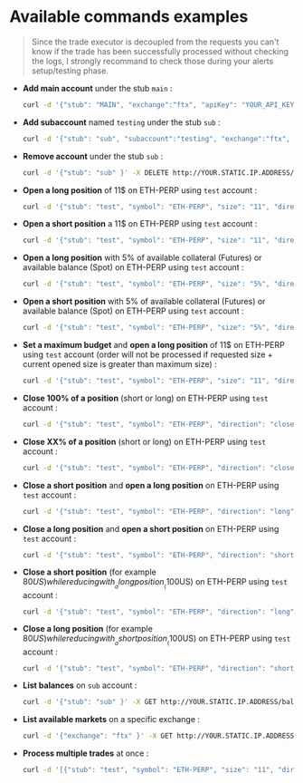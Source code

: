 # Available commands examples

>
> Since the trade executor is decoupled from the requests you can't know if the trade has been successfully processed without checking the logs, I strongly recommand to check those during your alerts setup/testing phase.
>

- __Add main account__ under the stub `main` :

    ```sh
    curl -d '{"stub": "MAIN", "exchange":"ftx", "apiKey": "YOUR_API_KEY", "secret": "YOUR_SECRET_KEY" }' -X POST http://YOUR.STATIC.IP.ADDRESS/accounts -H 'Content-Type: application/json; charset=utf-8'
    ```

- __Add subaccount__ named `testing` under the stub `sub` :

    ```sh
    curl -d '{"stub": "sub", "subaccount":"testing", "exchange":"ftx", "apiKey": "YOUR_API_KEY", "secret": "YOUR_SECRET_KEY" }' -X POST http://YOUR.STATIC.IP.ADDRESS/accounts -H 'Content-Type: application/json; charset=utf-8'
    ```

- __Remove account__ under the stub `sub` :

    ```sh
    curl -d '{"stub": "sub" }' -X DELETE http://YOUR.STATIC.IP.ADDRESS/accounts -H 'Content-Type: application/json; charset=utf-8'
    ```

- __Open a long position__ of 11$ on ETH-PERP using `test` account :

    ```sh
    curl -d '{"stub": "test", "symbol": "ETH-PERP", "size": "11", "direction": "long" }' -X POST http://YOUR.STATIC.IP.ADDRESS/trades -H 'Content-Type: application/json; charset=utf-8'
    ```

- __Open a short position__ a 11$ on ETH-PERP using `test` account :

    ```sh
    curl -d '{"stub": "test", "symbol": "ETH-PERP", "size": "11", "direction": "short" }' -X POST http://YOUR.STATIC.IP.ADDRESS/trades -H 'Content-Type: application/json; charset=utf-8'
    ```

- __Open a long position__ with 5% of available collateral (Futures) or available balance (Spot) on ETH-PERP using `test` account :

    ```sh
    curl -d '{"stub": "test", "symbol": "ETH-PERP", "size": "5%", "direction": "long" }' -X POST http://YOUR.STATIC.IP.ADDRESS/trades -H 'Content-Type: application/json; charset=utf-8'
    ```

- __Open a short position__ with 5% of available collateral (Futures) or available balance (Spot) on ETH-PERP using `test` account :

    ```sh
    curl -d '{"stub": "test", "symbol": "ETH-PERP", "size": "5%", "direction": "short" }' -X POST http://YOUR.STATIC.IP.ADDRESS/trades -H 'Content-Type: application/json; charset=utf-8'
    ```

- __Set a maximum budget__ and __open a long position__ of 11$ on ETH-PERP using `test` account (order will not be processed if requested size + current opened size is greater than maximum size) :

    ```sh
    curl -d '{"stub": "test", "symbol": "ETH-PERP", "size": "11", "direction": "long", "max": "1000" }' -X POST http://YOUR.STATIC.IP.ADDRESS/trades -H 'Content-Type: application/json; charset=utf-8'
    ```

- __Close 100% of a position__ (short or long) on ETH-PERP using `test` account :

    ```sh
    curl -d '{"stub": "test", "symbol": "ETH-PERP", "direction": "close" }' -X POST http://YOUR.STATIC.IP.ADDRESS/trades -H 'Content-Type: application/json; charset=utf-8'
    ```

- __Close XX% of a position__ (short or long) on ETH-PERP using `test` account :

    ```sh
    curl -d '{"stub": "test", "symbol": "ETH-PERP", "direction": "close", "size": "33%" }' -X POST http://YOUR.STATIC.IP.ADDRESS/trades -H 'Content-Type: application/json; charset=utf-8'
    ```

- __Close a short position__ and __open a long position__ on ETH-PERP using `test` account :

    ```sh
    curl -d '{"stub": "test", "symbol": "ETH-PERP", "direction": "long", "size": "11", "mode": "reverse" }' -X POST http://YOUR.STATIC.IP.ADDRESS/trades -H 'Content-Type: application/json; charset=utf-8'
    ```

- __Close a long position__ and __open a short position__ on ETH-PERP using `test` account :

    ```sh
    curl -d '{"stub": "test", "symbol": "ETH-PERP", "direction": "short", "size": "11", "mode": "reverse" }' -X POST http://YOUR.STATIC.IP.ADDRESS/trades -H 'Content-Type: application/json; charset=utf-8'
    ```

- __Close a short position__ (for example 80$US) while reducing with __a long position__ (100$US) on ETH-PERP using `test` account :

    ```sh
    curl -d '{"stub": "test", "symbol": "ETH-PERP", "direction": "long", "size": "100", "mode": "overflow" }' -X POST http://YOUR.STATIC.IP.ADDRESS/trades -H 'Content-Type: application/json; charset=utf-8'
    ```

- __Close a long position__ (for example 80$US) while reducing with __a short position__ (100$US) on ETH-PERP using `test` account :

    ```sh
    curl -d '{"stub": "test", "symbol": "ETH-PERP", "direction": "short", "size": "100", "mode": "overflow" }' -X POST http://YOUR.STATIC.IP.ADDRESS/trades -H 'Content-Type: application/json; charset=utf-8'
    ```

- __List balances__ on `sub` account :

    ```sh
    curl -d '{"stub": "sub" }' -X GET http://YOUR.STATIC.IP.ADDRESS/balances -H 'Content-Type: application/json; charset=utf-8'
    ```

- __List available markets__ on a specific exchange :

    ```sh
    curl -d '{"exchange": "ftx" }' -X GET http://YOUR.STATIC.IP.ADDRESS/markets -H 'Content-Type: application/json; charset=utf-8'
    ```

- __Process multiple trades__ at once :

    ```sh
    curl -d '[{"stub": "test", "symbol": "ETH-PERP", "size": "11", "direction": "long" }, {"stub": "test", "symbol": "BTC-PERP", "size": "11", "direction": "long" }]' -X POST http://YOUR.STATIC.IP.ADDRESS/trades -H 'Content-Type: application/json; charset=utf-8'
    ```